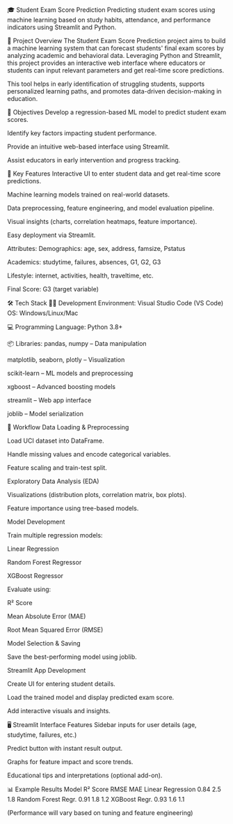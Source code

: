 🎓 Student Exam Score Prediction
Predicting student exam scores using machine learning based on study habits, attendance, and performance indicators using Streamlit and Python.

📌 Project Overview
The Student Exam Score Prediction project aims to build a machine learning system that can forecast students' final exam scores by analyzing academic and behavioral data. Leveraging Python and Streamlit, this project provides an interactive web interface where educators or students can input relevant parameters and get real-time score predictions.

This tool helps in early identification of struggling students, supports personalized learning paths, and promotes data-driven decision-making in education.

🎯 Objectives
Develop a regression-based ML model to predict student exam scores.

Identify key factors impacting student performance.

Provide an intuitive web-based interface using Streamlit.

Assist educators in early intervention and progress tracking.

🧠 Key Features
Interactive UI to enter student data and get real-time score predictions.

Machine learning models trained on real-world datasets.

Data preprocessing, feature engineering, and model evaluation pipeline.

Visual insights (charts, correlation heatmaps, feature importance).

Easy deployment via Streamlit.

Attributes:
Demographics: age, sex, address, famsize, Pstatus

Academics: studytime, failures, absences, G1, G2, G3

Lifestyle: internet, activities, health, traveltime, etc.

Final Score: G3 (target variable)

🛠️ Tech Stack
👨‍💻 Development Environment:
Visual Studio Code (VS Code)
OS: Windows/Linux/Mac

💻 Programming Language:
Python 3.8+

📦 Libraries:
pandas, numpy – Data manipulation

matplotlib, seaborn, plotly – Visualization

scikit-learn – ML models and preprocessing

xgboost – Advanced boosting models

streamlit – Web app interface

joblib – Model serialization

🔁 Workflow
Data Loading & Preprocessing

Load UCI dataset into DataFrame.

Handle missing values and encode categorical variables.

Feature scaling and train-test split.

Exploratory Data Analysis (EDA)

Visualizations (distribution plots, correlation matrix, box plots).

Feature importance using tree-based models.

Model Development

Train multiple regression models:

Linear Regression

Random Forest Regressor

XGBoost Regressor

Evaluate using:

R² Score

Mean Absolute Error (MAE)

Root Mean Squared Error (RMSE)

Model Selection & Saving

Save the best-performing model using joblib.

Streamlit App Development

Create UI for entering student details.

Load the trained model and display predicted exam score.

Add interactive visuals and insights.

🖥️ Streamlit Interface Features
Sidebar inputs for user details (age, studytime, failures, etc.)

Predict button with instant result output.

Graphs for feature impact and score trends.

Educational tips and interpretations (optional add-on).

📊 Example Results
Model	R² Score	RMSE	MAE
Linear Regression	0.84	2.5	1.8
Random Forest Regr.	0.91	1.8	1.2
XGBoost Regr.	0.93	1.6	1.1

(Performance will vary based on tuning and feature engineering)
